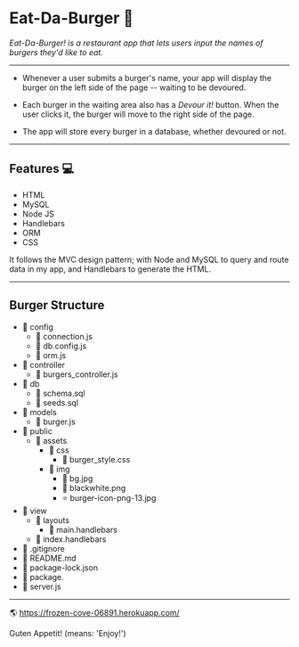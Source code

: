 # Eat-Da-Burger :hamburger:

_Eat-Da-Burger! is a restaurant app that lets users input the names of burgers they'd like to eat._

------------------------------------------------------------------------------------------------------------------------------------
* Whenever a user submits a burger's name, your app will display the burger on the left side of the page -- waiting to be devoured.

* Each burger in the waiting area also has a _Devour it!_ button. When the user clicks it, the burger will move to the right side of the page.

* The app will store every burger in a database, whether devoured or not.
------------------------------------------------------------------------------------------------------------------------------------
## Features :computer:

- HTML
- MySQL
- Node JS
- Handlebars
- ORM
- CSS

It follows the MVC design pattern; with Node and MySQL to query and route data in my app, and Handlebars to generate the HTML.

-----------------------------------------------------------------------------------------------------------------------------------
## Burger Structure

- :file_folder: config
  - :page_facing_up: connection.js
  - :page_facing_up: db.config.js
  - :page_facing_up: orm.js
- :file_folder: controller
  - :page_facing_up: burgers_controller.js
- :file_folder: db
  - :page_facing_up: schema.sql
  - :page_facing_up: seeds.sql
- :file_folder: models
  - :page_facing_up: burger.js
- :file_folder: public
  - :file_folder: assets
    - :file_folder: css
      - :page_facing_up: burger_style.css
    - :file_folder: img
      - :page_facing_up: bg.jpg
      - :page_facing_up: blackwhite.png
      - :star: burger-icon-png-13.jpg
- :file_folder: view
  - :file_folder: layouts
    - :page_facing_up: main.handlebars
  - :page_facing_up: index.handlebars
- :page_facing_up: .gitignore
- :page_facing_up: README.md
- :page_facing_up: package-lock.json
- :page_facing_up: package.
- :page_facing_up: server.js
--------------------------------------------------------------------------------------------------------------------------------
:earth_americas: https://frozen-cove-06891.herokuapp.com/

Guten Appetit! (means: 'Enjoy!')

